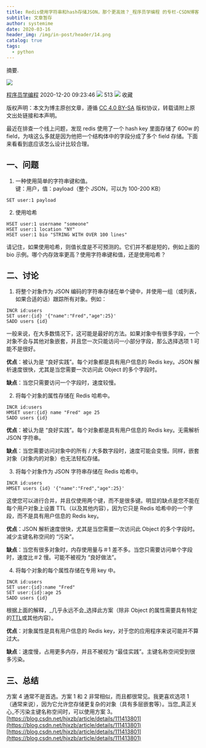 ```yaml
---
title: Redis使用字符串和hash存储JSON，那个更高效？_程序员学编程 的专栏-CSDN博客
subtitle: 文章暂存
author: systemime
date: 2020-03-16
header_img: /img/in-post/header/14.png
catalog: true
tags:
  - python
---
```

摘要.

<!-- more -->
![](https://csdnimg.cn/release/blogv2/dist/pc/img/original.png)

[程序员学编程](https://blog.csdn.net/hjxzb) 2020-12-20 09:23:46 ![](https://csdnimg.cn/release/blogv2/dist/pc/img/articleReadEyes.png)
 513 ![](https://csdnimg.cn/release/blogv2/dist/pc/img/tobarCollect.png)
 收藏 

版权声明：本文为博主原创文章，遵循 [CC 4.0 BY-SA](http://creativecommons.org/licenses/by-sa/4.0/) 版权协议，转载请附上原文出处链接和本声明。

最近在排查一个线上问题，发现 redis 使用了一个 hash key 里面存储了 600w 的 field，为啥这么多就是因为他把一个结构体中的字段分成了多个 field 存储。下面来看看到底应该怎么设计比较合理。

## 一、问题

1.  一种使用简单的字符串键和值。  
    键：用户，值：payload（整个 JSON，可以为 100-200 KB）

```shell
SET user:1 payload

```

2.  使用哈希

```shell
HSET user:1 username "someone" 
HSET user:1 location "NY" 
HSET user:1 bio "STRING WITH OVER 100 lines"

```

请记住，如果使用哈希，则值长度是不可预测的。它们并不都是短的，例如上面的 bio 示例。哪个内存效率更高？使用字符串键和值，还是使用哈希？

## 二、讨论

1.  将整个对象作为 JSON 编码的字符串存储在单个键中，并使用一组（或列表，如果合适的话）跟踪所有对象。例如：

```shell
INCR id:users
SET user:{id} '{"name":"Fred","age":25}'
SADD users {id}

```

一般来说，在大多数情况下，这可能是最好的方法。如果对象中有很多字段，一个对象不会与其他对象嵌套，并且您一次只能访问一小部分字段，那么选择选项 1 可能不是很好。

**优点**：被认为是 “良好实践”。每个对象都是具有用户信息的 Redis key。JSON 解析速度很快，尤其是当您需要一次访问此 Object 的多个字段时。

**缺点**：当您只需要访问一个字段时，速度较慢。

2.  将每个对象的属性存储在 Redis 哈希中。

```shell
INCR id:users
HMSET user:{id} name "Fred" age 25
SADD users {id}

```

**优点**：被认为是 “良好实践”。每个对象都是具有用户信息的 Redis key。无需解析 JSON 字符串。

**缺点**：当您需要访问对象中的所有 / 大多数字段时，速度可能会变慢。同样，嵌套对象（对象内的对象）也无法轻松存储。

3.  将每个对象作为 JSON 字符串存储在 Redis 哈希中。

```shell
INCR id:users
HMSET users {id} '{"name":"Fred","age":25}'

```

这使您可以进行合并，并且仅使用两个键，而不是很多键。明显的缺点是您不能在每个用户对象上设置 TTL（以及其他内容），因为它只是 Redis 哈希中的一个字段，而不是具有用户信息的 Redis key。

**优点**：JSON 解析速度很快，尤其是当您需要一次访问此 Object 的多个字段时。减少主键名称空间的 “污染”。

**缺点**：当您有很多对象时，内存使用量与＃1 差不多。当您只需要访问单个字段时，速度比＃2 慢。可能不被视为 “良好做法”。

4.  将每个对象的每个属性存储在专用 key 中。

```shell
INCR id:users
SET user:{id}:name "Fred"
SET user:{id}:age 25
SADD users {id}

```

根据上面的解释，_几乎永远不会_选择此方案（除非 Object 的属性需要具有特定的[TTL](http://redis.io/commands/expire)或其他内容）。

**优点**：对象属性是具有用户信息的 Redis key，对于您的应用程序来说可能并不算过大。

**缺点**：速度慢，占用更多内存，并且不被视为 “最佳实践”。主键名称空间受到很多污染。

## 三、总结

方案 4 通常不是首选。方案 1 和 2 非常相似，而且都很常见。我更喜欢选项 1（通常来说），因为它允许您存储更复杂的对象（具有多层嵌套等）。当您_真正关心_不污染主键名称空间时，可以使用方案 3。 
 [https://blog.csdn.net/hjxzb/article/details/111413801](https://blog.csdn.net/hjxzb/article/details/111413801) 
 [https://blog.csdn.net/hjxzb/article/details/111413801](https://blog.csdn.net/hjxzb/article/details/111413801)
